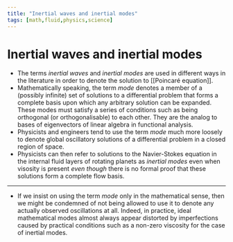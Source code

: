 ```yaml
---
title: "Inertial waves and inertial modes"
tags: [math,fluid,physics,science]
---
```

# Inertial waves and inertial modes
- The terms *inertial waves* and *inertial modes* are used in different ways in the literature in order to denote the solution to [[Poincaré equation]].
- Mathematically speaking, the term *mode* denotes a member of a (possibly infinite) set of solutions to a differential problem that forms a complete basis upon which any arbitrary solution can be expanded. These modes must satisfy a series of conditions such as being orthogonal (or orthogonalisable) to each other. They are the analog to bases of eigenvectors of linear algebra in functional analysis.
- Physicists and engineers tend to use the term *mode* much more loosely to denote global oscillatory solutions of a differential problem in a closed region of space. 
- Physicists can then refer to solutions to the Navier-Stokes equation in the internal fluid layers of rotating planets as *inertial modes* even when visosity is present *even though* there is no formal proof that these solutions form a complete flow basis.

---
- If we insist on using the term *mode* only in the mathematical sense, then we might be condemned of not being allowed to use it to denote any actually observed oscillations at all. Indeed, in practice, ideal mathematical modes almost always appear distorted by imperfections caused by practical conditions such as a non-zero viscosity for the case of inertial modes.

